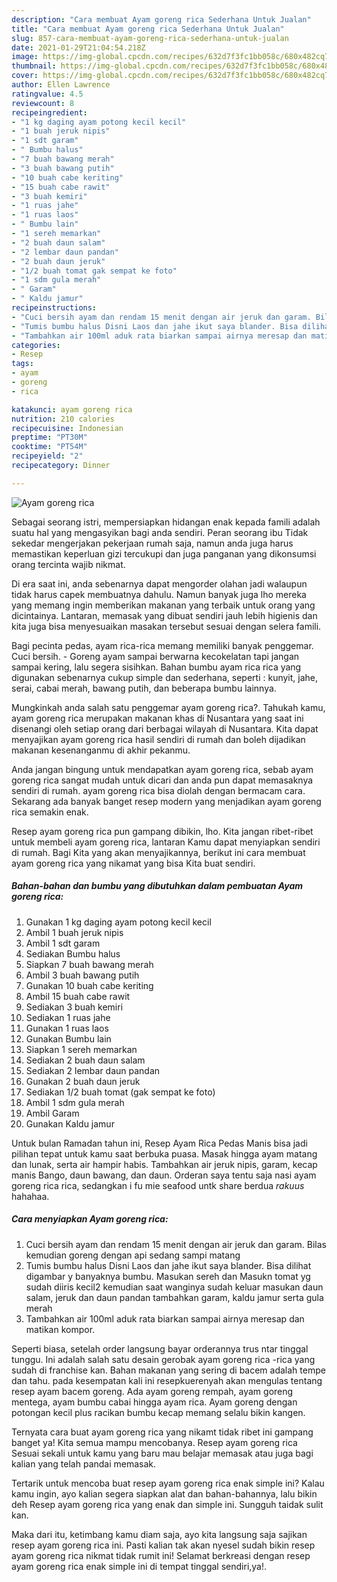 ```yaml
---
description: "Cara membuat Ayam goreng rica Sederhana Untuk Jualan"
title: "Cara membuat Ayam goreng rica Sederhana Untuk Jualan"
slug: 857-cara-membuat-ayam-goreng-rica-sederhana-untuk-jualan
date: 2021-01-29T21:04:54.218Z
image: https://img-global.cpcdn.com/recipes/632d7f3fc1bb058c/680x482cq70/ayam-goreng-rica-foto-resep-utama.jpg
thumbnail: https://img-global.cpcdn.com/recipes/632d7f3fc1bb058c/680x482cq70/ayam-goreng-rica-foto-resep-utama.jpg
cover: https://img-global.cpcdn.com/recipes/632d7f3fc1bb058c/680x482cq70/ayam-goreng-rica-foto-resep-utama.jpg
author: Ellen Lawrence
ratingvalue: 4.5
reviewcount: 8
recipeingredient:
- "1 kg daging ayam potong kecil kecil"
- "1 buah jeruk nipis"
- "1 sdt garam"
- " Bumbu halus"
- "7 buah bawang merah"
- "3 buah bawang putih"
- "10 buah cabe keriting"
- "15 buah cabe rawit"
- "3 buah kemiri"
- "1 ruas jahe"
- "1 ruas laos"
- " Bumbu lain"
- "1 sereh memarkan"
- "2 buah daun salam"
- "2 lembar daun pandan"
- "2 buah daun jeruk"
- "1/2 buah tomat gak sempat ke foto"
- "1 sdm gula merah"
- " Garam"
- " Kaldu jamur"
recipeinstructions:
- "Cuci bersih ayam dan rendam 15 menit dengan air jeruk dan garam. Bilas kemudian goreng dengan api sedang sampi matang"
- "Tumis bumbu halus Disni Laos dan jahe ikut saya blander. Bisa dilihat digambar y banyaknya bumbu. Masukan sereh dan Masukn tomat yg sudah diiris kecil2 kemudian saat wanginya sudah keluar masukan daun salam, jeruk dan daun pandan tambahkan garam, kaldu jamur serta gula merah"
- "Tambahkan air 100ml aduk rata biarkan sampai airnya meresap dan matikan kompor."
categories:
- Resep
tags:
- ayam
- goreng
- rica

katakunci: ayam goreng rica 
nutrition: 210 calories
recipecuisine: Indonesian
preptime: "PT30M"
cooktime: "PT54M"
recipeyield: "2"
recipecategory: Dinner

---
```



![Ayam goreng rica](https://img-global.cpcdn.com/recipes/632d7f3fc1bb058c/680x482cq70/ayam-goreng-rica-foto-resep-utama.jpg)

Sebagai seorang istri, mempersiapkan hidangan enak kepada famili adalah suatu hal yang mengasyikan bagi anda sendiri. Peran seorang ibu Tidak sekedar mengerjakan pekerjaan rumah saja, namun anda juga harus memastikan keperluan gizi tercukupi dan juga panganan yang dikonsumsi orang tercinta wajib nikmat.

Di era  saat ini, anda sebenarnya dapat mengorder olahan jadi walaupun tidak harus capek membuatnya dahulu. Namun banyak juga lho mereka yang memang ingin memberikan makanan yang terbaik untuk orang yang dicintainya. Lantaran, memasak yang dibuat sendiri jauh lebih higienis dan kita juga bisa menyesuaikan masakan tersebut sesuai dengan selera famili. 

Bagi pecinta pedas, ayam rica-rica memang memiliki banyak penggemar. Cuci bersih. - Goreng ayam sampai berwarna kecokelatan tapi jangan sampai kering, lalu segera sisihkan. Bahan bumbu ayam rica rica yang digunakan sebenarnya cukup simple dan sederhana, seperti : kunyit, jahe, serai, cabai merah, bawang putih, dan beberapa bumbu lainnya.

Mungkinkah anda salah satu penggemar ayam goreng rica?. Tahukah kamu, ayam goreng rica merupakan makanan khas di Nusantara yang saat ini disenangi oleh setiap orang dari berbagai wilayah di Nusantara. Kita dapat menyajikan ayam goreng rica hasil sendiri di rumah dan boleh dijadikan makanan kesenanganmu di akhir pekanmu.

Anda jangan bingung untuk mendapatkan ayam goreng rica, sebab ayam goreng rica sangat mudah untuk dicari dan anda pun dapat memasaknya sendiri di rumah. ayam goreng rica bisa diolah dengan bermacam cara. Sekarang ada banyak banget resep modern yang menjadikan ayam goreng rica semakin enak.

Resep ayam goreng rica pun gampang dibikin, lho. Kita jangan ribet-ribet untuk membeli ayam goreng rica, lantaran Kamu dapat menyiapkan sendiri di rumah. Bagi Kita yang akan menyajikannya, berikut ini cara membuat ayam goreng rica yang nikamat yang bisa Kita buat sendiri.

<!--inarticleads1-->

##### Bahan-bahan dan bumbu yang dibutuhkan dalam pembuatan Ayam goreng rica:

1. Gunakan 1 kg daging ayam potong kecil kecil
1. Ambil 1 buah jeruk nipis
1. Ambil 1 sdt garam
1. Sediakan  Bumbu halus
1. Siapkan 7 buah bawang merah
1. Ambil 3 buah bawang putih
1. Gunakan 10 buah cabe keriting
1. Ambil 15 buah cabe rawit
1. Sediakan 3 buah kemiri
1. Sediakan 1 ruas jahe
1. Gunakan 1 ruas laos
1. Gunakan  Bumbu lain
1. Siapkan 1 sereh memarkan
1. Sediakan 2 buah daun salam
1. Sediakan 2 lembar daun pandan
1. Gunakan 2 buah daun jeruk
1. Sediakan 1/2 buah tomat (gak sempat ke foto)
1. Ambil 1 sdm gula merah
1. Ambil  Garam
1. Gunakan  Kaldu jamur


Untuk bulan Ramadan tahun ini, Resep Ayam Rica Pedas Manis bisa jadi pilihan tepat untuk kamu saat berbuka puasa. Masak hingga ayam matang dan lunak, serta air hampir habis. Tambahkan air jeruk nipis, garam, kecap manis Bango, daun bawang, dan daun. Orderan saya tentu saja nasi ayam goreng rica rica, sedangkan i fu mie seafood untk share berdua *rakuus* hahahaa. 

<!--inarticleads2-->

##### Cara menyiapkan Ayam goreng rica:

1. Cuci bersih ayam dan rendam 15 menit dengan air jeruk dan garam. Bilas kemudian goreng dengan api sedang sampi matang
1. Tumis bumbu halus Disni Laos dan jahe ikut saya blander. Bisa dilihat digambar y banyaknya bumbu. Masukan sereh dan Masukn tomat yg sudah diiris kecil2 kemudian saat wanginya sudah keluar masukan daun salam, jeruk dan daun pandan tambahkan garam, kaldu jamur serta gula merah
1. Tambahkan air 100ml aduk rata biarkan sampai airnya meresap dan matikan kompor.


Seperti biasa, setelah order langsung bayar orderannya trus ntar tinggal tunggu. Ini adalah salah satu desain gerobak ayam goreng rica -rica yang sudah di franchise kan. Bahan makanan yang sering di bacem adalah tempe dan tahu. pada kesempatan kali ini resepkuerenyah akan mengulas tentang resep ayam bacem goreng. Ada ayam goreng rempah, ayam goreng mentega, ayam bumbu cabai hingga ayam rica. Ayam goreng dengan potongan kecil plus racikan bumbu kecap memang selalu bikin kangen. 

Ternyata cara buat ayam goreng rica yang nikamt tidak ribet ini gampang banget ya! Kita semua mampu mencobanya. Resep ayam goreng rica Sesuai sekali untuk kamu yang baru mau belajar memasak atau juga bagi kalian yang telah pandai memasak.

Tertarik untuk mencoba buat resep ayam goreng rica enak simple ini? Kalau kamu ingin, ayo kalian segera siapkan alat dan bahan-bahannya, lalu bikin deh Resep ayam goreng rica yang enak dan simple ini. Sungguh taidak sulit kan. 

Maka dari itu, ketimbang kamu diam saja, ayo kita langsung saja sajikan resep ayam goreng rica ini. Pasti kalian tak akan nyesel sudah bikin resep ayam goreng rica nikmat tidak rumit ini! Selamat berkreasi dengan resep ayam goreng rica enak simple ini di tempat tinggal sendiri,ya!.


